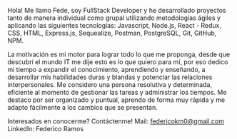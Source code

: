 Hola! Me llamo Fede, soy FullStack Developer y he desarrollado proyectos 
tanto de manera individual como grupal utilizando metodologías ágiles 
y aplicando las siguientes tecnologías: Javascript, Node.js, React - Redux,
CSS, HTML, Express.js, Sequealize, Postman, PostgreSQL, Git, GitHub, NPM.

La motivación es mi motor para lograr todo lo que me proponga, 
desde que descubrí el mundo IT me dije esto es lo que quiero para mí,
por eso dedico mi tiempo a expandir el conocimiento, aprendiendo y enseñando,
a desarrollar mis habilidades duras y blandas y potenciar las relaciones interpersonales.
Me considero una persona resolutiva y determinada, 
eficiente al momento de gestionar las tareas y administrar los tiempos.
Me destaco por ser organizado y puntual, aprendo de forma muy rápida 
y me adapto fácilmente a los cambios que se presentan.

Interesados en conocerme? Contáctenme!
Mail: federicokm0@gmail.com
LinkedIn: Federico Ramos
